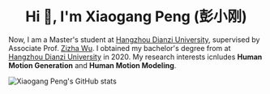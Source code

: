 <h1 align="center">Hi 👋, I'm Xiaogang Peng (彭小刚)</h1>

Now, I am a Master's student at [Hangzhou Dianzi University](https://www.hdu.edu.cn/), supervised by Associate Prof. [Zizha Wu](https://zizhao.me). I obtained my bachelor's degree from at [Hangzhou Dianzi University]([https://en.xidian.edu.cn/](https://www.hdu.edu.cn/)) in 2020. My research interests icnludes **Human Motion Generation** and **Human Motion Modeling**. 


![Xiaogang Peng's GitHub stats](https://github-readme-stats.vercel.app/api?username=xiaogangpeng&theme=shades-of-purple&show_icons=true)
